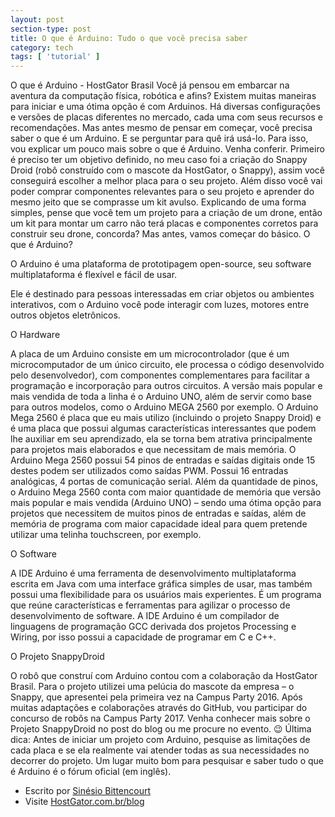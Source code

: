 ```yaml
---
layout: post
section-type: post
title: O que é Arduino: Tudo o que você precisa saber
category: tech
tags: [ 'tutorial' ]
---
```


 
 O que é Arduino - HostGator Brasil
Você já pensou em embarcar na aventura da computação física, robótica e afins? Existem muitas maneiras para iniciar e uma ótima opção é com Arduinos. Há diversas configurações e versões de placas diferentes no mercado, cada uma com seus recursos e recomendações. Mas antes mesmo de pensar em começar, você precisa saber o que é um Arduino. E se perguntar para quê irá usá-lo. Para isso, vou explicar um pouco mais sobre o que é Arduino. Venha conferir.
Primeiro é preciso ter um objetivo definido, no meu caso foi a criação do Snappy Droid (robô construído com o mascote da HostGator, o Snappy), assim você conseguirá escolher a melhor placa para o seu projeto. Além disso você vai poder comprar componentes relevantes para o seu projeto e aprender do mesmo jeito que se comprasse um kit avulso.
Explicando de uma forma simples, pense que você tem um projeto para a criação de um drone, então um kit para montar um carro não terá placas e componentes corretos para construir seu drone, concorda? Mas antes, vamos começar do básico.
O que é Arduino?

O Arduino é uma plataforma de prototipagem open-source, seu software multiplataforma é flexível e fácil de usar. 

Ele é destinado para pessoas interessadas em criar objetos ou ambientes interativos, com o Arduino você pode interagir com luzes, motores entre outros objetos eletrônicos.

O Hardware

A placa de um Arduino consiste em um microcontrolador (que é um microcomputador de um único circuito, ele processa o código desenvolvido pelo desenvolvedor), com componentes complementares para facilitar a programação e incorporação para outros circuitos.
A versão mais popular e mais vendida de toda a linha é o Arduino UNO, além de servir como base para outros modelos, como o Arduino MEGA 2560 por exemplo. O Arduino Mega 2560 é placa que eu mais utilizo (incluindo o projeto Snappy Droid) e é uma placa que possui algumas características interessantes que podem lhe auxiliar em seu aprendizado, ela se torna bem atrativa principalmente para projetos mais elaborados e que necessitam de mais memória.
O Arduino Mega 2560 possui 54 pinos de entradas e saídas digitais onde 15 destes podem ser utilizados como saídas PWM. Possui 16 entradas analógicas, 4 portas de comunicação serial.
Além da quantidade de pinos, o Arduino Mega 2560 conta com maior quantidade de memória que versão mais popular e mais vendida (Arduino UNO) – sendo uma ótima opção para projetos que necessitem de muitos pinos de entradas e saídas, além de memória de programa com maior capacidade ideal para quem pretende utilizar uma telinha touchscreen, por exemplo.

O Software

A IDE Arduino é uma ferramenta de desenvolvimento multiplataforma escrita em Java com uma interface gráfica simples de usar, mas também possui uma flexibilidade para os usuários mais experientes. É um programa que reúne características e ferramentas para agilizar o processo de desenvolvimento de software.
A IDE Arduino é um compilador de linguagens de programação GCC derivada dos projetos Processing e Wiring, por isso possui a capacidade de programar em C e C++.

O Projeto SnappyDroid

O robô que construí com Arduino contou com a colaboração da HostGator Brasil. Para o projeto utilizei uma pelúcia do mascote da empresa – o Snappy, que apresentei pela primeira vez na Campus Party 2016.
Após muitas adaptações e colaborações através do GitHub, vou participar do concurso de robôs na Campus Party 2017. Venha conhecer mais sobre o Projeto SnappyDroid no post do blog ou me procure no evento. 😉
Última dica: Antes de iniciar um projeto com Arduino, pesquise as limitações de cada placa e se ela realmente vai atender todas as sua necessidades no decorrer do projeto. Um lugar muito bom para pesquisar e saber tudo o que é Arduino é o fórum oficial (em inglês).

* Escrito por [Sinésio Bittencourt](https://sinesio.com.br)  </br >
* Visite [HostGator.com.br/blog](https://blog.hostgator.com.br/o-que-rolou-na-campus-party-2016/)
